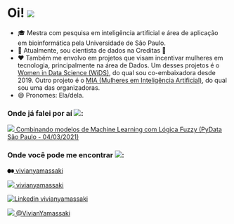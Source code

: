 # Oi! <img src="https://emojis.slackmojis.com/emojis/images/1536351075/4594/blob-wave.gif?1536351075" width="50"/>
<!--
**vivianyamassaki/vivianyamassaki** is a ✨ _special_ ✨ repository because its `README.md` (this file) appears on your GitHub profile.

Here are some ideas to get you started:

- 🔭 I’m currently working on ...
- 🌱 I’m currently learning ...
- 👯 I’m looking to collaborate on ...
- 🤔 I’m looking for help with ...
- 💬 Ask me about ...
- 📫 How to reach me: ...
- 😄 Pronouns: ...
- ⚡ Fun fact: ...
-->

- 🎓 Mestra com pesquisa em inteligência artificial e área de aplicação em bioinformática pela Universidade de São Paulo.
- 🔭 Atualmente, sou cientista de dados na Creditas 💚
- ❤️ Também me envolvo em projetos que visam incentivar mulheres em tecnologia, principalmente na área de Dados. Um desses projetos é o [Women in Data Science (WiDS)](https://www.instagram.com/wids_sp/), do qual sou co-embaixadora desde 2019. Outro projeto é o [MIA (Mulheres em Inteligência Artificial)](https://www.instagram.com/mulheres.em.ia/), do qual sou uma das organizadoras. 
- 😄 Pronomes: Ela/dela.

### Onde já falei por aí <img src="https://emojis.slackmojis.com/emojis/images/1500425901/2646/allo-happy.gif?1500425901" width="30"/>:

[<img src="https://emojis.slackmojis.com/emojis/images/1487135004/1757/youtube.png?1487135004" width="15"/> Combinando modelos de Machine Learning com Lógica Fuzzy (PyData São Paulo - 04/03/2021)](https://youtu.be/mTPlV-pzCnM)

### Onde você pode me encontrar <img src="https://emojis.slackmojis.com/emojis/images/1613436254/13163/star_wave.gif?1613436254" width="30"/>:

[<img src="https://github.com/Medium/medium-logos/blob/master/03_Symbol/01_Black/SVG/Medium_Symbol_NoPadding.svg" width="15"/> vivianyamassaki](https://vivianyamassaki.medium.com/)

[<img src="https://cdn4.iconfinder.com/data/icons/logos-and-brands/512/189_Kaggle_logo_logos-512.png" width="15"/> vivianyamassaki](https://www.kaggle.com/vivianyamassaki)

[![Linkedin](https://i.stack.imgur.com/gVE0j.png) vivianyamassaki](https://www.linkedin.com/in/vivianyamassaki/)

[<img src="https://emojis.slackmojis.com/emojis/images/1450733056/231/twitter.png?1450733056" width="15"/> @VivianYamassaki](https://twitter.com/vivianyamassaki)
